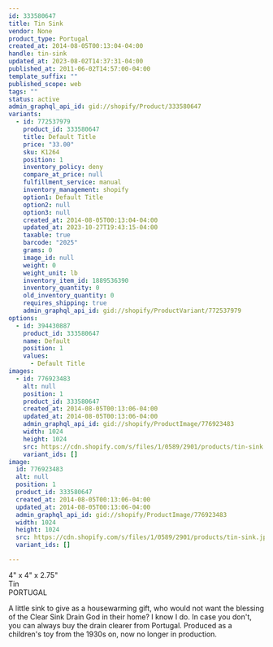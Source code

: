 ```yaml
---
id: 333580647
title: Tin Sink
vendor: None
product_type: Portugal
created_at: 2014-08-05T00:13:04-04:00
handle: tin-sink
updated_at: 2023-08-02T14:37:31-04:00
published_at: 2011-06-02T14:57:00-04:00
template_suffix: ""
published_scope: web
tags: ""
status: active
admin_graphql_api_id: gid://shopify/Product/333580647
variants:
  - id: 772537979
    product_id: 333580647
    title: Default Title
    price: "33.00"
    sku: K1264
    position: 1
    inventory_policy: deny
    compare_at_price: null
    fulfillment_service: manual
    inventory_management: shopify
    option1: Default Title
    option2: null
    option3: null
    created_at: 2014-08-05T00:13:04-04:00
    updated_at: 2023-10-27T19:43:15-04:00
    taxable: true
    barcode: "2025"
    grams: 0
    image_id: null
    weight: 0
    weight_unit: lb
    inventory_item_id: 1889536390
    inventory_quantity: 0
    old_inventory_quantity: 0
    requires_shipping: true
    admin_graphql_api_id: gid://shopify/ProductVariant/772537979
options:
  - id: 394430887
    product_id: 333580647
    name: Default
    position: 1
    values:
      - Default Title
images:
  - id: 776923483
    alt: null
    position: 1
    product_id: 333580647
    created_at: 2014-08-05T00:13:06-04:00
    updated_at: 2014-08-05T00:13:06-04:00
    admin_graphql_api_id: gid://shopify/ProductImage/776923483
    width: 1024
    height: 1024
    src: https://cdn.shopify.com/s/files/1/0589/2901/products/tin-sink.jpeg?v=1407211986
    variant_ids: []
image:
  id: 776923483
  alt: null
  position: 1
  product_id: 333580647
  created_at: 2014-08-05T00:13:06-04:00
  updated_at: 2014-08-05T00:13:06-04:00
  admin_graphql_api_id: gid://shopify/ProductImage/776923483
  width: 1024
  height: 1024
  src: https://cdn.shopify.com/s/files/1/0589/2901/products/tin-sink.jpeg?v=1407211986
  variant_ids: []

---
```


4" x 4" x 2.75"  
Tin  
PORTUGAL

A little sink to give as a housewarming gift, who would not want the blessing of the Clear Sink Drain God in their home? I know I do. In case you don't, you can always buy the drain clearer from Portugal. Produced as a children's toy from the 1930s on, now no longer in production.